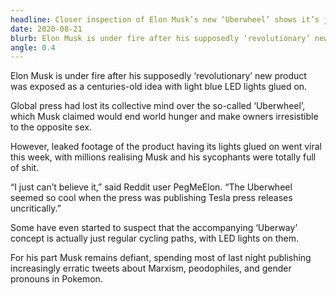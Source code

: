 ```yaml
---
headline: Closer inspection of Elon Musk’s new ‘Uberwheel’ shows it’s just a unicycle with LED lights on it
date: 2020-08-21
blurb: Elon Musk is under fire after his supposedly ‘revolutionary’ new product was exposed as a centuries-old idea with light blue LED lights glued on.
angle: 0.4
---
```


Elon Musk is under fire after his supposedly ‘revolutionary’ new product was exposed as a centuries-old idea with light blue LED lights glued on.

Global press had lost its collective mind over the so-called ‘Uberwheel’, which Musk claimed would end world hunger and make owners irresistible to the opposite sex.

However, leaked footage of the product having its lights glued on went viral this week, with millions realising Musk and his sycophants were totally full of shit.

“I just can’t believe it,” said Reddit user PegMeElon. “The Uberwheel seemed so cool when the press was publishing Tesla press releases uncritically.”

Some have even started to suspect that the accompanying ‘Uberway’ concept is actually just regular cycling paths, with LED lights on them.

For his part Musk remains defiant, spending most of last night publishing increasingly erratic tweets about Marxism, peodophiles, and gender pronouns in Pokemon.
